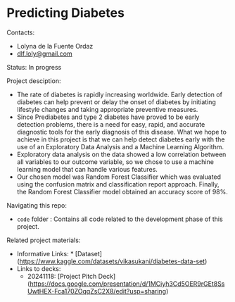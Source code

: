 # Predicting Diabetes

Contacts:
* Lolyna de la Fuente Ordaz
* dlf.loly@gmail.com

Status: In progress

Project desciption:
* The rate of diabetes is rapidly increasing worldwide. Early detection of diabetes can help prevent or delay the onset of diabetes by initiating lifestyle changes and taking appropriate preventive measures.
* Since Prediabetes and type 2 diabetes have proved to be early detection problems, there is a need for easy, rapid, and accurate diagnostic tools for the early diagnosis of this disease. What we hope to achieve in this project is that we can help detect diabetes early with the use of an Exploratory Data Analysis and a Machine Learning Algorithm.
* Exploratory data analysis on the data showed a low correlation between all variables to our outcome variable, so we chose to use a machine learning model that can handle various features.
* Our chosen model was Random Forest Classifier which was evaluated using the confusion matrix and classification report approach. Finally, the Random Forest Classifier model obtained an accuracy score of 98%.

Navigating this repo:
* `code` folder : Contains all code related to the development phase of this project.
      
Related project materials:
* Informative Links:
        * [Dataset] (https://www.kaggle.com/datasets/vikasukani/diabetes-data-set) 
* Links to decks:
    * 20241118: [Project Pitch Deck] (https://docs.google.com/presentation/d/1MCiyh3Cd5OER9rGEt8SsUwtHEX-Fca170ZOqqZsC2X8/edit?usp=sharing)
